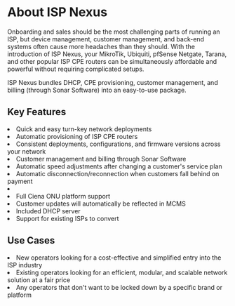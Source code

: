 # About ISP Nexus

Onboarding and sales should be the most challenging parts of running an ISP, but device management,
customer management, and back-end systems often cause more headaches than they should. With the
introduction of ISP Nexus, your MikroTik, Ubiquiti, pfSense Netgate, Tarana, and other popular
ISP CPE routers can be simultaneously affordable and powerful without requiring complicated setups.

ISP Nexus bundles DHCP, CPE provisioning, customer management, and billing (through Sonar Software) into an easy-to-use package.

## Key Features

<list>
<li>Quick and easy turn-key network deployments</li>
<li>Automatic provisioning of ISP CPE routers</li>
<li>Consistent deployments, configurations, and firmware versions across your network</li>
<li>
Customer management and billing through Sonar Software
<list>
<li>Automatic speed adjustments after changing a customer's service plan</li>
<li>Automatic disconnection/reconnection when customers fall behind on payment</li>
</list>
</li>
<li></li>
<li>Full Ciena ONU platform support
<list>
<li>Customer updates will automatically be reflected in MCMS</li>
</list>
</li>
<li>Included DHCP server</li>
<li>Support for existing ISPs to convert</li>
</list>

## Use Cases

<list>
<li>New operators looking for a cost-effective and simplified entry into the ISP industry</li>
<li>Existing operators looking for an efficient, modular, and scalable network solution at a fair price</li>
<li>Any operators that don't want to be locked down by a specific brand or platform</li>
</list>